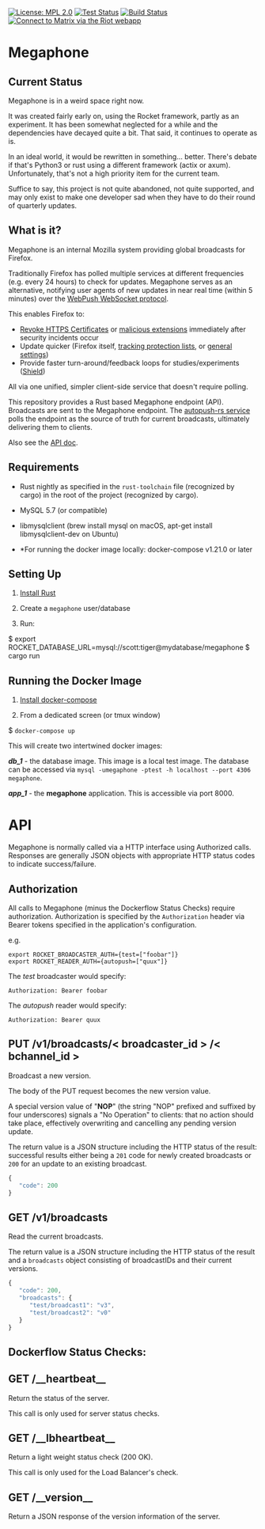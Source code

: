 [![License: MPL 2.0][mpl-svg]][mpl] [![Test Status][travis-badge]][travis] [![Build Status][circleci-badge]][circleci] [![Connect to Matrix via the Riot webapp][matrix-badge]][matrix]

# Megaphone

## Current Status

Megaphone is in a weird space right now.

It was created fairly early on, using the Rocket framework, partly as an experiment. It has been somewhat neglected for a while and the dependencies have decayed quite a bit. That said, it continues to operate as is.

In an ideal world, it would be rewritten in something... better. There's debate if that's Python3 or rust using a different framework (actix or axum). Unfortunately, that's not a high priority item for the current team.

Suffice to say, this project is not quite abandoned, not quite supported, and may only exist to make one developer sad when they have to do their round of quarterly updates.


## What is it?

Megaphone is an internal Mozilla system providing global broadcasts for Firefox.

Traditionally Firefox has polled multiple services at different frequencies (e.g. every 24 hours) to check for updates. Megaphone serves as an alternative, notifying user agents of new updates in near real time (within 5 minutes) over the [WebPush WebSocket protocol].

This enables Firefox to:

* [Revoke HTTPS Certificates] or [malicious extensions] immediately after security incidents occur
* Update quicker (Firefox itself, [tracking protection lists], or [general settings])
* Provide faster turn-around/feedback loops for studies/experiments ([Shield])

All via one unified, simpler client-side service that doesn't require polling.

This repository provides a Rust based Megaphone endpoint (API). Broadcasts are sent to the Megaphone endpoint. The [autopush-rs service] polls the endpoint as the source of truth for current broadcasts, ultimately delivering them to clients.

Also see the [API doc].


## Requirements

 * Rust nightly as specified in the `rust-toolchain` file (recognized by cargo) in the root of the project (recognized by cargo).
 * MySQL 5.7 (or compatible)
 * libmysqlclient (brew install mysql on macOS, apt-get install libmysqlclient-dev on Ubuntu)

 * *For running the docker image locally: docker-compose v1.21.0 or later

## Setting Up

1) [Install Rust]

2) Create a `megaphone` user/database

3) Run:

  $ export ROCKET_DATABASE_URL=mysql://scott:tiger@mydatabase/megaphone
  $ cargo run

## Running the Docker Image

1) [Install docker-compose]

2) From a dedicated screen (or tmux window)

$ `docker-compose up`

This will create two intertwined docker images:

***db_1*** - the database image. This image is a local test image. The database can be accessed via `mysql -umegaphone -ptest -h localhost --port 4306 megaphone`.

***app_1*** - the **megaphone** application. This is accessible via port 8000.


# API

Megaphone is normally called via a HTTP interface using Authorized calls. Responses are generally JSON objects with appropriate HTTP status codes to indicate success/failure.

## Authorization

All calls to Megaphone (minus the Dockerflow Status Checks) require authorization. Authorization is specified by the `Authorization` header via Bearer tokens specified in the application's configuration.

e.g.

```
export ROCKET_BROADCASTER_AUTH={test=["foobar"]}
export ROCKET_READER_AUTH={autopush=["quux"]}
```

The *test* broadcaster would specify:

```
Authorization: Bearer foobar
```

The *autopush* reader would specify:

```
Authorization: Bearer quux
```


## PUT /v1/broadcasts/< broadcaster_id > /< bchannel_id >

Broadcast a new version.

The body of the PUT request becomes the new version value.

A special version value of "____NOP____" (the string "NOP" prefixed and suffixed by four underscores) signals a "No Operation" to clients: that no action should take place, effectively overwriting and cancelling any pending version update.

The return value is a JSON structure including the HTTP status of the result: successful results either being a `201` code for newly created broadcasts or `200` for an update to an existing broadcast.

```javascript
{
   "code": 200
}
```


## GET /v1/broadcasts

Read the current broadcasts.

The return value is a JSON structure including the HTTP status of the result and a `broadcasts` object consisting of broadcastIDs and their current versions.

```javascript
{
   "code": 200,
   "broadcasts": {
      "test/broadcast1": "v3",
      "test/broadcast2": "v0"
   }
}
```

## Dockerflow Status Checks:

## GET /\_\_heartbeat__

Return the status of the server.

This call is only used for server status checks.


## GET /\_\_lbheartbeat__

Return a light weight status check (200 OK).

This call is only used for the Load Balancer's check.


## GET /\_\_version__

Return a JSON response of the version information of the server.


[mpl-svg]: https://img.shields.io/badge/License-MPL%202.0-blue.svg
[mpl]: https://opensource.org/licenses/MPL-2.0
[travis-badge]: https://travis-ci.org/mozilla-services/megaphone.svg?branch=master
[travis]: https://travis-ci.org/mozilla-services/megaphone
[circleci-badge]: https://circleci.com/gh/mozilla-services/megaphone.svg?style=shield&circle-token=074ae89011d1a7601378c41a4351e1e03f1e8177
[circleci]: https://circleci.com/gh/mozilla-services/megaphone
[matrix-badge]: https://img.shields.io/badge/chat%20on%20[m]-%23services%3Amozilla.org-blue
[matrix]: https://chat.mozilla.org/#/room/#services:mozilla.org

[WebPush WebSocket protocol]: https://mozilla-push-service.readthedocs.io/en/latest/design/#simplepush-protocol
[revoke HTTPS Certificates]: https://blog.mozilla.org/security/2015/03/03/revoking-intermediate-certificates-introducing-onecrl/
[malicious extensions]: https://wiki.mozilla.org/Blocklisting
[tracking protection lists]: https://wiki.mozilla.org/Security/Safe_Browsing
[general settings]: https://wiki.mozilla.org/Firefox/RemoteSettings
[Shield]: https://wiki.mozilla.org/Firefox/Shield/Shield_Studies
[autopush-rs service]: https://github.com/mozilla-services/autopush-rs
[API doc]: https://docs.google.com/document/d/1Wxqf1a4HDkKgHDIswPmhmdvk8KPoMEh2q6SPhaz4LNE

[Install Rust]: https://rustup.rs/
[Install docker-compose]: https://docs.docker.com/compose/install/
